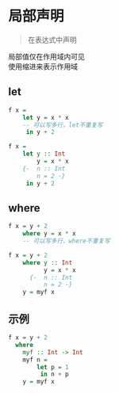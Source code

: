---
---

# 局部声明

>在表达式中声明

局部值仅在作用域内可见  
使用缩进来表示作用域

## let

```haskell
f x =
    let y = x * x
    -- 可以写多行，let不重复写
     in y + 2

f x =
    let y :: Int
        y = x * x
    {-  n :: Int
        n = 2 -}
     in y + 2
```

## where

```haskell
f x = y + 2
    where y = x * x
    -- 可以写多行，where不重复写

f x = y + 2
    where y :: Int
          y = x * x
      {-  n :: Int
          n = 2 -}
    y = myf x
```

## 示例

```haskell
f x = y + 2
  where
    myf :: Int -> Int
    myf n =
        let p = 1
         in n + p
    y = myf x
```
